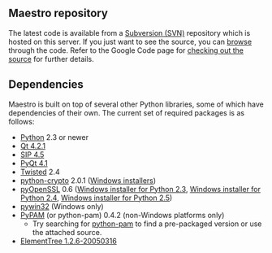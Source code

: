 ## Maestro repository ##

The latest code is available from a [Subversion (SVN)](http://subversion.tigris.org/) repository which is hosted on this server. If you just want to see the source, you can [browse](http://code.google.com/p/maestro/source/browse/) through the code. Refer to the Google Code page for [checking out the source](http://code.google.com/p/maestro/source/checkout) for further details.

## Dependencies ##

Maestro is built on top of several other Python libraries, some of which have dependencies of their own. The current set of required packages is as follows:

  * [Python](http://www.python.org/) 2.3 or newer
  * [Qt 4.2.1](http://www.trolltech.com/products/qt/downloads)
  * [SIP 4.5](http://www.riverbankcomputing.co.uk/sip/download.php)
  * [PyQt 4.1](http://www.riverbankcomputing.co.uk/pyqt/download.php)
  * [Twisted](http://twistedmatrix.com/trac/) 2.4
  * [python-crypto](http://www.python.org/pyvault/SRPMS/repodata/repoview/python-crypto-0-2.0.1-2.html) 2.0.1 ([Windows installers](http://www.voidspace.org.uk/python/modules.shtml#pycrypto))
  * [pyOpenSSL](http://pyopenssl.sourceforge.net/) 0.6 ([Windows installer for Python 2.3](http://twisted.sourceforge.net/contrib/pyOpenSSL-0.6.win32-py2.3.exe), [Windows installer for Python 2.4](http://webcleaner.sourceforge.net/pyOpenSSL-0.6.win32-py2.4.exe), [Windows installer for Python 2.5](http://webcleaner.sourceforge.net/pyOpenSSL-0.6.win32-py2.5.exe))
  * [pywin32](http://sourceforge.net/project/showfiles.php?group_id=78018) (Windows only)
  * [PyPAM](http://www.pangalactic.org/PyPAM/) (or python-pam) 0.4.2 (non-Windows platforms only)
    * Try searching for [python-pam](http://www.google.com/search?hl=en&lr=&q=python-pam&btnG=Search) to find a pre-packaged version or use the attached source.
  * [ElementTree 1.2.6-20050316](http://effbot.org/zone/element-index.htm)